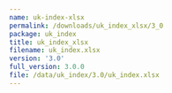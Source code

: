 ```yaml
---
name: uk-index-xlsx
permalink: /downloads/uk_index_xlsx/3_0
package: uk_index
title: uk_index_xlsx
filename: uk_index.xlsx
version: '3.0'
full_version: 3.0.0
file: /data/uk_index/3.0/uk_index.xlsx
---
```

